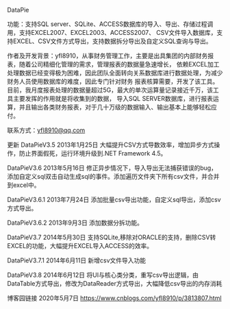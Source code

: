 DataPie

功能：支持SQL server、SQLite、ACCESS数据库的导入、导出、存储过程调用，支持EXCEL2007、EXCEL2003、ACCESS2007、
CSV文件导入数据库，支持EXCEL、CSV文件方式导出，支持数据拆分导出及自定义SQL查询与导出。

作者及开发背景：yfl8910，从事财务管理工作，主要是出具集团的内部财务报表，随着公司精细化管理的需求，管理报表的数据量急速增长，
依赖EXCEL加工处理数据已经变得极为困难，因此团队全面转向关系数据库进行数据处理，为减少财务人员使用数据库的难度，因此专门针对财务
报表核算需要，开发了该工具。目前，我月度报表处理的数据量超过5G，最大的单次运算量记录接近千万，该工具主要发挥的作用就是将收集到的数据，
导入SQL SERVER数据库，进行报表运算，并且输出各类财务报表，对于几十万级的数据输入、输出基本上能够轻松应付。

联系方式：yfl8910@qq.com  

更新
DataPieV3.5  2013年1月25日
大幅提升CSV方式导数效率，增加异步方式操作，防止界面假死，运行环境升级到.NET Framework 4.5。

DataPieV3.6  2013年5月16日
修正异步情况下，导入导出无法捕获错误的bug，添加自定义sql双击自动生成sql的事件。添加遍历文件夹下所有csv文件，并合并到excel中。

DataPieV3.6.1  2013年7月24日
添加批量csv导出功能，自定义sql导出，添加csv方式导出。

DataPieV3.6.2  2013年9月3日
添加数据分拆功能。

DataPieV3.7  2014年5月30日
支持SQLite,移除对ORACLE的支持，删除CSV转EXCEL的功能，大幅提升EXCEL导入ACCESS的效率。

DataPieV3.7.1  2014年6月11日
新增csv文件导入功能


DataPieV3.8  2014年6月12日
将UI与核心类分类，重写csv导出逻辑，由DataTable方式导出，修改为DataReader方式导出，大幅降低csv导出的内存消耗

博客园链接   2020年5月7日
https://www.cnblogs.com/yfl8910/p/3813807.html
